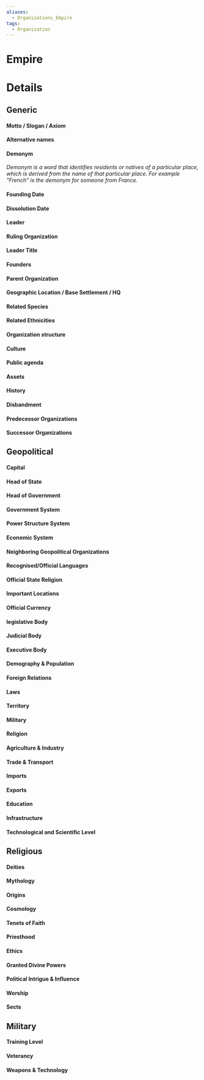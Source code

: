 ```yaml
---
aliases:
  - Organizations_Empire
tags:
  - Organization
---
```

# Empire


# Details

## Generic
#### Motto / Slogan / Axiom
#### Alternative names
#### Demonym
*Demonym is a word that identifies residents or natives of a particular place, which is derived from the name of that particular place. For example "French" is the demonym for someone from France.*
#### Founding Date
#### Dissolution Date
#### Leader
#### Ruling Organization
#### Leader Title
#### Founders
#### Parent Organization
#### Geographic Location / Base Settlement / HQ
#### Related Species
#### Related Ethnicities
#### Organization structure
#### Culture
#### Public agenda
#### Assets
#### History
#### Disbandment
#### Predecessor Organizations
#### Successor Organizations

## Geopolitical
#### Capital
#### Head of State
#### Head of Government
#### Government System
#### Power Structure System
#### Economic System
#### Neighboring Geopolitical Organizations
#### Recognised/Official Languages
#### Official State Religion
#### Important Locations
#### Official Currency
#### legislative Body
#### Judicial Body
#### Executive Body
#### Demography & Population
#### Foreign Relations
#### Laws
#### Territory
#### Military
#### Religion
#### Agriculture & Industry
#### Trade & Transport
#### Imports
#### Exports
#### Education
#### Infrastructure
#### Technological and Scientific Level
## Religious
#### Deities
#### Mythology
#### Origins
#### Cosmology
#### Tenets of Faith
#### Priesthood
#### Ethics
#### Granted Divine Powers
#### Political Intrigue & Influence
#### Worship
#### Sects
## Military
#### Training Level
#### Veterancy
#### Weapons & Technology
